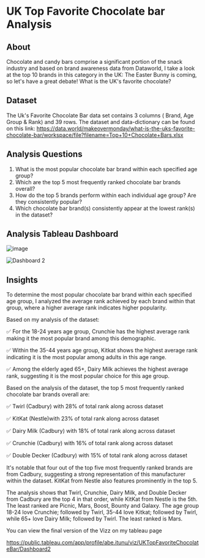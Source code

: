 # UK Top Favorite Chocolate bar Analysis


## About
Chocolate and candy bars comprise a significant portion of the snack industry and based on brand awareness data from Dataworld, I take a look at the top 10 brands in this category in the UK:
The Easter Bunny is coming, so let's have a great debate! What is the UK's favorite chocolate?

## Dataset

The Uk's Favorite Chocolate Bar data set contains 3 columns ( Brand, Age Group & Rank) and 39 rows. The dataset and data-dictionary can be found on this link:
https://data.world/makeovermonday/what-is-the-uks-favorite-chocolate-bar/workspace/file?filename=Top+10+Chocolate+Bars.xlsx

## Analysis Questions
1. What is the most popular chocolate bar brand within each specified age group?
2. Which are the top 5 most frequently ranked chocolate bar brands overall?
3. How do the top 5 brands perform within each individual age group? Are they consistently popular? 
4. Which chocolate bar brand(s) consistently appear at the lowest rank(s) in the dataset?

## Analysis Tableau Dashboard

![image](https://user-images.githubusercontent.com/110028869/218813963-6a09363b-a1e8-48da-8afa-d242cae12fe5.png)


![Dashboard 2](https://user-images.githubusercontent.com/110028869/218815200-86f891b9-13fc-4cc4-aa84-e04c78d53ad3.png)


## Insights

To determine the most popular chocolate bar brand within each specified age group, I analyzed the average rank achieved by each brand within that group, where a higher average rank indicates higher popularity.

Based on my analysis of the dataset:

✅ For the 18-24 years age group, Crunchie has the highest average rank making it the most popular brand among this demographic.

✅ Within the 35-44 years age group, Kitkat shows the highest average rank indicating it is the most popular among adults in this age range.

✅ Among the elderly aged 65+, Dairy Milk achieves the highest average rank, suggesting it is the most popular choice for this age group.


Based on the analysis of the dataset, the top 5 most frequently ranked chocolate bar brands overall are:

✅ Twirl (Cadbury) with 28% of total rank along across dataset

✅ KitKat (Nestle)with 23% of total rank along across dataset

✅ Dairy Milk (Cadbury) with 18% of total rank along across dataset

✅ Crunchie (Cadbury) with 16% of total rank along across dataset

✅ Double Decker (Cadbury) with 15% of total rank along across dataset

It's notable that four out of the top five most frequently ranked brands are from Cadbury, suggesting a strong representation of this manufacturer within the dataset. KitKat from Nestle also features prominently in the top 5.























The analysis shows that Twirl, Crunchie, Dairy Milk, and Double Decker from Cadbury are the top 4 in that order, while KitKat from Nestle is the 5th. The least ranked are Picnic, Mars, Boost, Bounty and Galaxy. The age group 18-24 love Crunchie; followed by Twirl, 35-44 love Kitkat; followed by Twirl, while 65+ love Dairy Milk; followed by Twirl. The least ranked is Mars.


You can view the final version of the Vizz on my tableau page 

https://public.tableau.com/app/profile/abe.itunu/viz/UKTopFavoriteChocolateBar/Dashboard2
 
